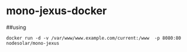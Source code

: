 # mono-jexus-docker

##using 

```
docker run -d -v /var/www/www.example.com/current:/www  -p 8080:80  nodesolar/mono-jexus

```